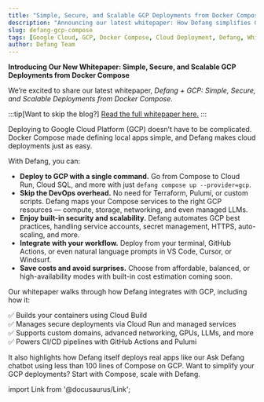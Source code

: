 ```yaml
---
title: "Simple, Secure, and Scalable GCP Deployments from Docker Compose"
description: "Announcing our latest whitepaper: How Defang simplifies Google Cloud deployments with Docker Compose"
slug: defang-gcp-compose
tags: [Google Cloud, GCP, Docker Compose, Cloud Deployment, Defang, Whitepaper]
author: Defang Team
---
```


**Introducing Our New Whitepaper: Simple, Secure, and Scalable GCP Deployments from Docker Compose**

We’re excited to share our latest whitepaper, _Defang + GCP: Simple, Secure, and Scalable Deployments from Docker Compose_.

:::tip[Want to skip the blog?]
[Read the full whitepaper here.](https://defang.io/whitepapers/gcp-defang/)
:::

Deploying to Google Cloud Platform (GCP) doesn’t have to be complicated. Docker Compose made defining local apps simple, and Defang makes cloud deployments just as easy.

With Defang, you can:

- **Deploy to GCP with a single command.** Go from Compose to Cloud Run, Cloud SQL, and more with just `defang compose up --provider=gcp`.
- **Skip the DevOps overhead.** No need for Terraform, Pulumi, or custom scripts. Defang maps your Compose services to the right GCP resources — compute, storage, networking, and even managed LLMs.
- **Enjoy built-in security and scalability.** Defang automates GCP best practices, handling service accounts, secret management, HTTPS, auto-scaling, and more.
- **Integrate with your workflow.** Deploy from your terminal, GitHub Actions, or even natural language prompts in VS Code, Cursor, or Windsurf.
- **Save costs and avoid surprises.** Choose from affordable, balanced, or high-availability modes with built-in cost estimation coming soon.

Our whitepaper walks through how Defang integrates with GCP, including how it:

✅ Builds your containers using Cloud Build  
✅ Manages secure deployments via Cloud Run and managed services  
✅ Supports custom domains, advanced networking, GPUs, LLMs, and more  
✅ Powers CI/CD pipelines with GitHub Actions and Pulumi

It also highlights how Defang itself deploys real apps like our Ask Defang chatbot using less than 100 lines of Compose on GCP.
Want to simplify your GCP deployments? Start with Compose, scale with Defang.

import Link from '@docusaurus/Link';

<div style={{marginTop: '2rem', marginBottom: '2rem'}}>
  <Link
    className="button button--primary button--lg"
    to="https://defang.io/whitepapers/gcp-defang/"
    children="Read the full whitepaper"
  />
</div>

